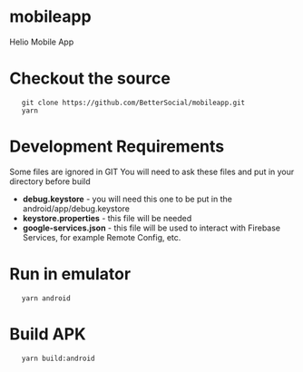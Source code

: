 # mobileapp
Helio Mobile App

# Checkout the source

```
   git clone https://github.com/BetterSocial/mobileapp.git
   yarn
```

# Development Requirements

Some files are ignored in GIT
You will need to ask these files and put in your directory before build

- **debug.keystore** - you will need this one to be put in the android/app/debug.keystore
- **keystore.properties** - this file will be needed
- **google-services.json** - this file will be used to interact with Firebase Services, for example Remote Config, etc.

# Run in emulator

```
   yarn android
```

# Build APK

```
   yarn build:android
```

